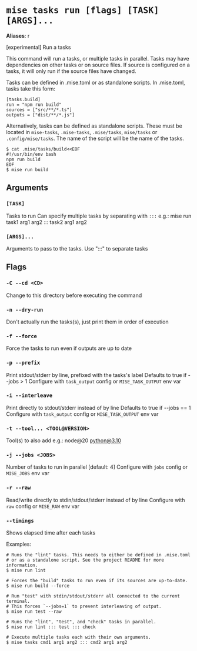 # `mise tasks run [flags] [TASK] [ARGS]...`

**Aliases**: r

[experimental] Run a tasks

This command will run a tasks, or multiple tasks in parallel.
Tasks may have dependencies on other tasks or on source files.
If source is configured on a tasks, it will only run if the source
files have changed.

Tasks can be defined in .mise.toml or as standalone scripts.
In .mise.toml, tasks take this form:

    [tasks.build]
    run = "npm run build"
    sources = ["src/**/*.ts"]
    outputs = ["dist/**/*.js"]

Alternatively, tasks can be defined as standalone scripts.
These must be located in `mise-tasks`, `.mise-tasks`, `.mise/tasks`, `mise/tasks` or
`.config/mise/tasks`.
The name of the script will be the name of the tasks.

    $ cat .mise/tasks/build<<EOF
    #!/usr/bin/env bash
    npm run build
    EOF
    $ mise run build

## Arguments

### `[TASK]`

Tasks to run
Can specify multiple tasks by separating with `:::`
e.g.: mise run task1 arg1 arg2 ::: task2 arg1 arg2

### `[ARGS]...`

Arguments to pass to the tasks. Use ":::" to separate tasks

## Flags

### `-C --cd <CD>`

Change to this directory before executing the command

### `-n --dry-run`

Don't actually run the tasks(s), just print them in order of execution

### `-f --force`

Force the tasks to run even if outputs are up to date

### `-p --prefix`

Print stdout/stderr by line, prefixed with the tasks's label
Defaults to true if --jobs > 1
Configure with `task_output` config or `MISE_TASK_OUTPUT` env var

### `-i --interleave`

Print directly to stdout/stderr instead of by line
Defaults to true if --jobs == 1
Configure with `task_output` config or `MISE_TASK_OUTPUT` env var

### `-t --tool... <TOOL@VERSION>`

Tool(s) to also add e.g.: node@20 python@3.10

### `-j --jobs <JOBS>`

Number of tasks to run in parallel
[default: 4]
Configure with `jobs` config or `MISE_JOBS` env var

### `-r --raw`

Read/write directly to stdin/stdout/stderr instead of by line
Configure with `raw` config or `MISE_RAW` env var

### `--timings`

Shows elapsed time after each tasks

Examples:

    # Runs the "lint" tasks. This needs to either be defined in .mise.toml
    # or as a standalone script. See the project README for more information.
    $ mise run lint

    # Forces the "build" tasks to run even if its sources are up-to-date.
    $ mise run build --force

    # Run "test" with stdin/stdout/stderr all connected to the current terminal.
    # This forces `--jobs=1` to prevent interleaving of output.
    $ mise run test --raw

    # Runs the "lint", "test", and "check" tasks in parallel.
    $ mise run lint ::: test ::: check

    # Execute multiple tasks each with their own arguments.
    $ mise tasks cmd1 arg1 arg2 ::: cmd2 arg1 arg2
